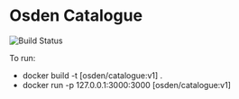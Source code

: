 # Osden Catalogue

![Build Status](https://travis-ci.org/osden-io/catalogue.svg?branch=master)

To run: 

-	docker build -t [osden/catalogue:v1] .
-	docker run -p 127.0.0.1:3000:3000 [osden/catalogue:v1]